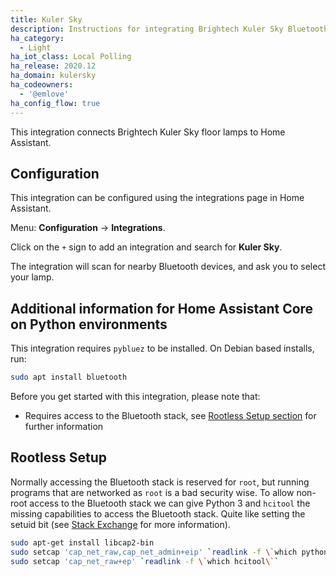 ```yaml
---
title: Kuler Sky
description: Instructions for integrating Brightech Kuler Sky Bluetooth floor lamps with Home Assistant.
ha_category:
  - Light
ha_iot_class: Local Polling
ha_release: 2020.12
ha_domain: kulersky
ha_codeowners:
  - '@emlove'
ha_config_flow: true
---
```


This integration connects Brightech Kuler Sky floor lamps to Home Assistant.

## Configuration

This integration can be configured using the integrations page in Home Assistant.

Menu: **Configuration** -> **Integrations**.

Click on the `+` sign to add an integration and search for **Kuler Sky**.

The integration will scan for nearby Bluetooth devices, and ask you to select your lamp.

## Additional information for Home Assistant Core on Python environments

This integration requires `pybluez` to be installed. On Debian based installs, run:

```bash
sudo apt install bluetooth
```

Before you get started with this integration, please note that:

- Requires access to the Bluetooth stack, see [Rootless Setup section](#rootless-setup) for further information

## Rootless Setup

Normally accessing the Bluetooth stack is reserved for `root`, but running programs that are networked as `root` is a bad security wise. To allow non-root access to the Bluetooth stack we can give Python 3 and `hcitool` the missing capabilities to access the Bluetooth stack. Quite like setting the setuid bit (see [Stack Exchange](https://unix.stackexchange.com/questions/96106/bluetooth-le-scan-as-non-root) for more information).

```bash
sudo apt-get install libcap2-bin
sudo setcap 'cap_net_raw,cap_net_admin+eip' `readlink -f \`which python3\``
sudo setcap 'cap_net_raw+ep' `readlink -f \`which hcitool\``
```
